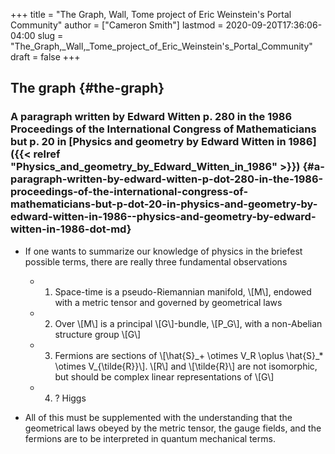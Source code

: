 +++
title = "The Graph, Wall, Tome project of Eric Weinstein's Portal Community"
author = ["Cameron Smith"]
lastmod = 2020-09-20T17:36:06-04:00
slug = "The_Graph,_Wall,_Tome_project_of_Eric_Weinstein's_Portal_Community"
draft = false
+++

## The graph {#the-graph}


### A paragraph written by Edward Witten p. 280 in the 1986 Proceedings of the International Congress of Mathematicians but p. 20 in [Physics and geometry by Edward Witten in 1986]({{< relref "Physics_and_geometry_by_Edward_Witten_in_1986" >}}) {#a-paragraph-written-by-edward-witten-p-dot-280-in-the-1986-proceedings-of-the-international-congress-of-mathematicians-but-p-dot-20-in-physics-and-geometry-by-edward-witten-in-1986--physics-and-geometry-by-edward-witten-in-1986-dot-md}

<!--list-separator-->

-  If one wants to summarize our knowledge of physics in the briefest possible terms, there are really three fundamental observations

    <!--list-separator-->

    -  1. Space-time is a pseudo-Riemannian manifold, \\[M\\], endowed with a metric tensor and governed by geometrical laws

    <!--list-separator-->

    -  2. Over \\[M\\] is a principal \\[G\\]-bundle, \\[P\_G\\], with a non-Abelian structure group \\[G\\]

    <!--list-separator-->

    -  3. Fermions are sections of \\[\hat{S}\_+ \otimes V\_R \oplus \hat{S}\_\* \otimes V\_{\tilde{R}}\\]. \\[R\\] and \\[\tilde{R}\\] are not isomorphic, but should be complex linear representations of \\[G\\]

    <!--list-separator-->

    -  4. ? Higgs

<!--list-separator-->

-  All of this must be supplemented with the understanding that the geometrical laws obeyed by the metric tensor, the gauge fields, and the fermions are to be interpreted in quantum mechanical terms.
